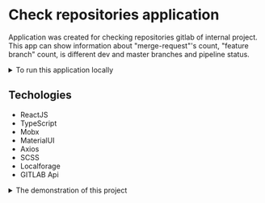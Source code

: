 # Check repositories application

Application was created for checking repositories gitlab of internal project.
This app can show information about "merge-request"'s count, "feature branch" count, is different dev and master branches and pipeline status.

<details>
  <summary>To run this application locally</summary>
  <ol>
    <li>Download this project</li>
    <li>Run command npm/yarn install to install all dependencies</li>
    <li>After installation of dependencies run command npm/yarn start</li>
    <li>The application will started on http://localhost:PORT / http://127.0.0.1:PORT (Basically port is 3000 but can be any other)</li>
  </ol>
</details>

## Techologies
<ul>
  <li>ReactJS</li>
  <li>TypeScript</li>
  <li>Mobx</li>
  <li>MaterialUI</li>
  <li>Axios</li>
  <li>SCSS</li>
  <li>Localforage</li>
  <li>GITLAB Api</li>
</ul>

<details>
  <summary>The demonstration of this project</summary>
  The main page is Auth page. It require email and password to connect to Gitlab
  ![image](https://github.com/user-attachments/assets/4235241c-1d05-4586-a294-7e1bebe390c0)
  Using wrong email or password causes pop-up notification
  ![image](https://github.com/user-attachments/assets/356d42d0-a0d5-4cad-851a-b0922f441b2a)
  Second page contains header with name of page, button to add project and icon of profile.
  ![image](https://github.com/user-attachments/assets/90f1c39a-ae18-4d4a-97ce-a5efe1233ee5)
  The third page contains header with name of project, types of sorting, reload and back buttons and card with project list.
  ![image](https://github.com/user-attachments/assets/390eb4e9-4e7c-4970-a48f-36ec4a794162)
</details>
